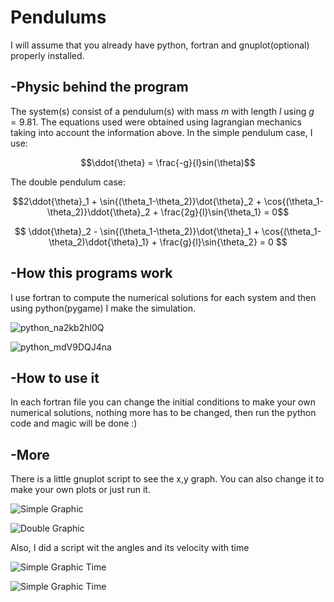 # Pendulums

I will assume that you already have python, fortran and gnuplot(optional) properly installed.

## -Physic behind the program

The system(s) consist of a pendulum(s) with mass $m$ with length $l$ using $g=9.81$.
The equations used were obtained using lagrangian mechanics taking into account the information above.
In the simple pendulum case, I use:

$$\ddot{\theta} = \frac{-g}{l}sin(\theta)$$

The double pendulum case:

$$2\ddot{\theta}_1 + \sin{(\theta_1-\theta_2)}\dot{\theta}_2 + \cos{(\theta_1-\theta_2)}\ddot{\theta}_2 + \frac{2g}{l}\sin{\theta_1} = 0$$

$$ \ddot{\theta}_2 - \sin{(\theta_1-\theta_2)}\dot{\theta}_1 + \cos{(\theta_1-\theta_2)\ddot{\theta}_1} + \frac{g}{l}\sin{\theta_2} = 0 $$

## -How this programs work

I use fortran to compute the numerical solutions for each system and then using python(pygame) I make the simulation.

![python_na2kb2hl0Q](https://github.com/Alverd02/Double-Pendulum/assets/118913394/efeb7794-48db-49f6-8e36-1883fd7cfbbe)


![python_mdV9DQJ4na](https://github.com/Alverd02/Double-Pendulum/assets/118913394/4f530ea3-6d42-47b2-a34a-4b18fd6116f5)


## -How to use it

In each fortran file you can change the initial conditions to make your own numerical solutions, nothing more has to be changed, then run the python code and magic will be done :)

## -More

There is a little gnuplot script to see the x,y graph. You can also change it to make your own plots or just run it.



  ![Simple Graphic](https://github.com/Alverd02/Double-Pendulum/assets/118913394/8049efec-9812-48c4-9789-3fd072a21d1b)


  ![Double Graphic](https://github.com/Alverd02/Double-Pendulum/assets/118913394/31ef7529-7e89-45e4-a6e2-e9de889193b6)

Also, I did a script wit the angles and its velocity with time


![Simple Graphic Time](https://github.com/Alverd02/Double-Pendulum/assets/118913394/6896d05d-50d5-4308-9812-3159f7c4ac84)

![Simple Graphic Time](https://github.com/Alverd02/Double-Pendulum/assets/118913394/3dff4b10-7a89-4359-86f2-547302dec596)

